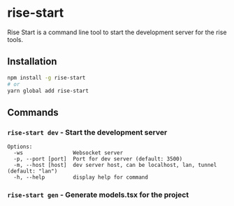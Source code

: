 # rise-start

Rise Start is a command line tool to start the development server for the rise tools.

## Installation

```bash
npm install -g rise-start
# or
yarn global add rise-start
```

## Commands

### `rise-start dev` - Start the development server

```
Options:
  -ws                Websocket server
  -p, --port [port]  Port for dev server (default: 3500)
  -m, --host [host]  dev server host, can be localhost, lan, tunnel (default: "lan")
  -h, --help         display help for command
```

### `rise-start gen` - Generate models.tsx for the project

